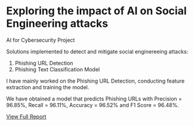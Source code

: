 # Exploring the impact of AI on Social Engineering attacks
AI for Cybersecurity Project

Solutions implemented to detect and mitigate social enginereeing attacks:
1) Phishing URL Detection
2) Phishing Text Classification Model

I have mainly worked on the Phishing URL Detection, conducting feature extraction and training the model. 

We have obtained a model that predicts Phishing URLs with Precision = 96.85%, Recall = 96.11%, Accuracy = 96.52% and F1 Score = 96.48%.

[View Full Report](https://github.com/Mourya-K/Social-Engineering-Detection/blob/main/Report.pdf) 
